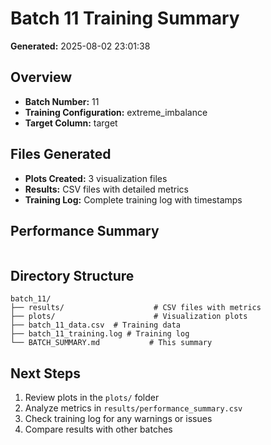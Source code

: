 # Batch 11 Training Summary

**Generated:** 2025-08-02 23:01:38

## Overview
- **Batch Number:** 11
- **Training Configuration:** extreme_imbalance
- **Target Column:** target

## Files Generated
- **Plots Created:** 3 visualization files
- **Results:** CSV files with detailed metrics
- **Training Log:** Complete training log with timestamps

## Performance Summary
```

```

## Directory Structure
```
batch_11/
├── results/                    # CSV files with metrics
├── plots/                      # Visualization plots
├── batch_11_data.csv  # Training data
├── batch_11_training.log # Training log
└── BATCH_SUMMARY.md           # This summary
```

## Next Steps
1. Review plots in the `plots/` folder
2. Analyze metrics in `results/performance_summary.csv`
3. Check training log for any warnings or issues
4. Compare results with other batches
